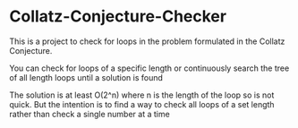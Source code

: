 # Collatz-Conjecture-Checker

This is a project to check for loops in the problem formulated in the Collatz Conjecture.

You can check for loops of a specific length or continuously search the tree of all length loops until a solution is found

The solution is at least O(2^n) where n is the length of the loop so is not quick.
But the intention is to find a way to check all loops of a set length rather than check a single number at a time
